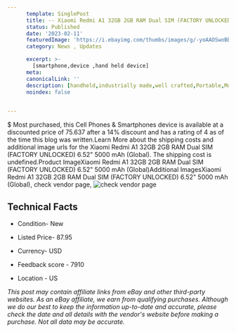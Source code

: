 ```yaml
---
      template: SinglePost
      title: -- Xiaomi Redmi A1 32GB 2GB RAM Dual SIM (FACTORY UNLOCKED) 6.52" 5000 mAh (Global)
      status: Published
      date: '2023-02-11'
      featuredImage: 'https://i.ebayimg.com/thumbs/images/g/-yoAAOSwoBBj0sZO/s-l225.jpg'
      category: News , Updates

      excerpt: >-
        [smartphone,device ,hand held device]
      meta:
      canonicalLink: ''
      description: [handheld,industrially made,well crafted,Portable,Mobile,Compact,Convenient,Lightweight,Maneuverable,Man-portable,Miniature,Carriable,Hand-held,Light,Holdable,Transportable,Mobile device,Pocket-sized,On-the-go,Wireless,Cordless,Compact size,Convenient size, smartphone,device ,hand held device]
      noindex: false

        
---
```

$
    Most purchased, this Cell Phones & Smartphones device is available at a discounted price of 75.637 after a 14% discount and has a rating of 4 as of the time this blog was written.Learn More about the shipping costs and additional image urls for the Xiaomi Redmi A1 32GB 2GB RAM Dual SIM (FACTORY UNLOCKED) 6.52" 5000 mAh (Global). The shipping cost is undefined.Product ImageXiaomi Redmi A1 32GB 2GB RAM Dual SIM (FACTORY UNLOCKED) 6.52" 5000 mAh (Global)Additional ImagesXiaomi Redmi A1 32GB 2GB RAM Dual SIM (FACTORY UNLOCKED) 6.52" 5000 mAh (Global), check vendor page, ![check vendor page](https://origin-galleryplus.ebayimg.com/ws/web/125739038574_2_0_1/225x225.jpg,https://origin-galleryplus.ebayimg.com/ws/web/125739038574_3_0_1/225x225.jpg,https://origin-galleryplus.ebayimg.com/ws/web/125739038574_4_0_1/225x225.jpg,https://origin-galleryplus.ebayimg.com/ws/web/125739038574_5_0_1/225x225.jpg,https://origin-galleryplus.ebayimg.com/ws/web/125739038574_6_0_1/225x225.jpg,https://origin-galleryplus.ebayimg.com/ws/web/125739038574_7_0_1/225x225.jpg)
    
    

 ## Technical Facts 



     
      

 - Condition- New 


      

 - Listed Price- 87.95 


      

 - Currency- USD 


      

 - Feedback score - 7910 


      

 - Location - US 


      
      

 *_This post may contain affiliate links from eBay and other third-party websites. As an eBay affiliate, we earn from qualifying purchases. Although we do our best to keep the information up-to-date and accurate, please check the date and all details with the vendor's website before making a purchase. Not all data may be accurate._*



    
    
    
    
    
